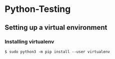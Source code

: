 # Python-Testing
## Setting up a virtual environment 
### Installing virtualenv
``` $ sudo python3 -m pip install --user virtualenv ```
